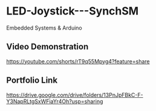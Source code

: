 # LED-Joystick---SynchSM

Embedded Systems & Arduino

## Video Demonstration

https://youtube.com/shorts/rT9q55Mpyg4?feature=share

## Portfolio Link

https://drive.google.com/drive/folders/13PnJpFBkC-F-Y3NapRLtgSxWFiaYr4Oh?usp=sharing
